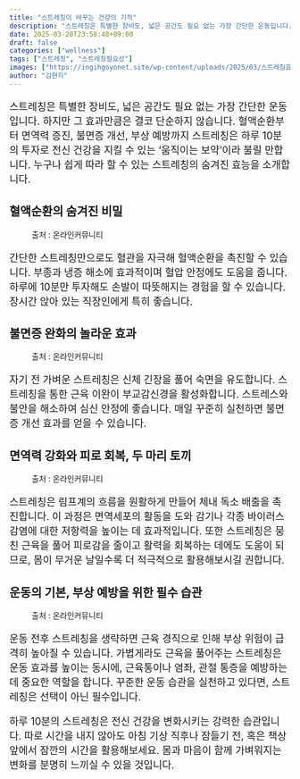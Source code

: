 ```yaml
---
title: "스트레칭이 바꾸는 건강의 기적"
description: "스트레칭은 특별한 장비도, 넓은 공간도 필요 없는 가장 간단한 운동입니다. 하지만 그 효과만큼은 결코 단순하지 않습니다. 혈액순환부터 면역력 증진, 불면증 개선, 부상 예방까지 스트레칭은 하루 10분의 투자로 전신 건강을 지킬 수 있는 ‘움직이는 보약’이라 불릴 만합니"
date: 2025-03-28T23:58:48+09:00
draft: false
categories: ["wellness"]
tags: ["스트레칭", "스트레칭필요성"]
images: ["https://ingihgoyonet.site/wp-content/uploads/2025/03/스트레칭효능-1024x683.jpg", "https://ingihgoyonet.site/wp-content/uploads/2025/03/스트레칭효과-2-1024x699.jpg", "https://ingihgoyonet.site/wp-content/uploads/2025/03/면역강화-1024x683.jpg", "https://ingihgoyonet.site/wp-content/uploads/2025/03/스트레칭운동전-1024x672.jpg"]
author: "김현지"
---
```


<p style="font-size:18px">스트레칭은 특별한 장비도, 넓은 공간도 필요 없는 가장 간단한 운동입니다. 하지만 그 효과만큼은 결코 단순하지 않습니다. 혈액순환부터 면역력 증진, 불면증 개선, 부상 예방까지 스트레칭은 하루 10분의 투자로 전신 건강을 지킬 수 있는 ‘움직이는 보약’이라 불릴 만합니다. 누구나 쉽게 따라 할 수 있는 스트레칭의 숨겨진 효능을 소개합니다.</p> <h2 >혈액순환의 숨겨진 비밀</h2> <figure ><img src="https://ingihgoyonet.site/wp-content/uploads/2025/03/스트레칭효능-1024x683.jpg" alt="" style="aspect-ratio:16/9;object-fit:cover"/><figcaption >출처 : 온라인커뮤니티</figcaption></figure> <p style="font-size:18px">간단한 스트레칭만으로도 혈관을 자극해 혈액순환을 촉진할 수 있습니다. 부종과 냉증 해소에 효과적이며 혈압 안정에도 도움을 줍니다. 하루에 10분만 투자해도 손발이 따뜻해지는 경험을 할 수 있습니다. 장시간 앉아 있는 직장인에게 특히 좋습니다.</p> <h2 >불면증 완화의 놀라운 효과</h2> <figure ><img src="https://ingihgoyonet.site/wp-content/uploads/2025/03/스트레칭효과-2-1024x699.jpg" alt="" style="aspect-ratio:16/9;object-fit:cover"/><figcaption >출처 : 온라인커뮤니티</figcaption></figure> <p style="font-size:18px">자기 전 가벼운 스트레칭은 신체 긴장을 풀어 숙면을 유도합니다. 스트레칭을 통한 근육 이완이 부교감신경을 활성화합니다. 스트레스와 불안을 해소하여 심신 안정에 좋습니다. 매일 꾸준히 실천하면 불면증 개선 효과를 얻을 수 있습니다.</p> <h2 >면역력 강화와 피로 회복, 두 마리 토끼</h2> <figure ><img src="https://ingihgoyonet.site/wp-content/uploads/2025/03/면역강화-1024x683.jpg" alt="" style="aspect-ratio:16/9;object-fit:cover"/><figcaption >출처 : 온라인커뮤니티</figcaption></figure> <p style="font-size:18px">스트레칭은 림프계의 흐름을 원활하게 만들어 체내 독소 배출을 촉진합니다. 이 과정은 면역세포의 활동을 도와 감기나 각종 바이러스 감염에 대한 저항력을 높이는 데 효과적입니다. 또한 스트레칭은 뭉친 근육을 풀어 피로감을 줄이고 활력을 회복하는 데에도 도움이 되므로, 몸이 무거운 날일수록 더 적극적으로 활용해보시길 권합니다.</p> <h2 >운동의 기본, 부상 예방을 위한 필수 습관</h2> <figure ><img src="https://ingihgoyonet.site/wp-content/uploads/2025/03/스트레칭운동전-1024x672.jpg" alt="" style="aspect-ratio:16/9;object-fit:cover"/><figcaption >출처 : 온라인커뮤니티</figcaption></figure> <p style="font-size:18px">운동 전후 스트레칭을 생략하면 근육 경직으로 인해 부상 위험이 급격히 높아질 수 있습니다. 가볍게라도 근육을 풀어주는 스트레칭은 운동 효과를 높이는 동시에, 근육통이나 염좌, 관절 통증을 예방하는 데 중요한 역할을 합니다. 꾸준한 운동 습관을 실천하고 있다면, 스트레칭은 선택이 아닌 필수입니다.</p> <p style="font-size:18px">하루 10분의 스트레칭은 전신 건강을 변화시키는 강력한 습관입니다. 따로 시간을 내지 않아도 아침 기상 직후나 잠들기 전, 혹은 책상 앞에서 잠깐의 시간을 활용해보세요. 몸과 마음이 함께 가벼워지는 변화를 분명히 느끼실 수 있을 것입니다.</p>